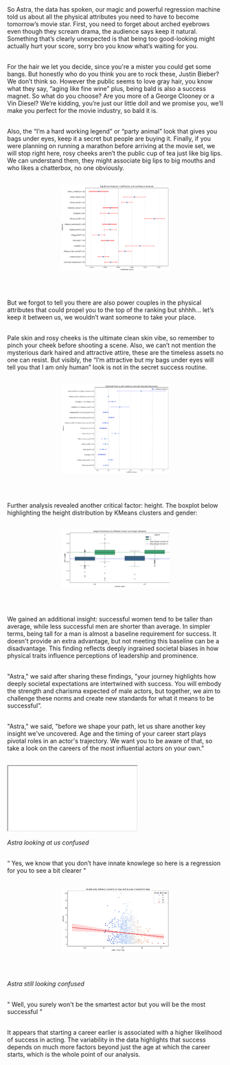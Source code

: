 <br><br>
So Astra, the data has spoken, our magic and powerful regression machine told us about all the physical attributes you need to have to become tomorrow’s movie star. First, you need to forget about arched eyebrows even though they scream drama, the audience says keep it natural. Something that’s clearly unexpected is that being too good-looking might actually hurt your score, sorry bro you know what’s waiting for you. <br><br>



For the hair we let you decide, since you're a mister you could get some bangs. But honestly who do you think you are to rock these, Justin Bieber? We don’t think so. However the public seems to love gray hair, you know what they say, “aging like fine wine” plus, being bald is also a success magnet. So what do you choose? Are you more of a George Clooney or a Vin Diesel? We’re kidding, you’re just our little doll and we promise you, we’ll make you perfect for the movie industry, so bald it is. <br><br>



Also, the “I’m a hard working legend” or “party animal” look that gives you bags under eyes, keep it a secret but people are buying it. Finally, if you were planning on running a marathon before arriving at the movie set, we will stop right here, rosy cheeks aren’t the public cup of tea just like big lips. We can understand them, they might associate big lips to big mouths and who likes a chatterbox, no one obviously. <br><br>

<div style="text-align: center;">
  <img src="assets/media/graphlylia.png" alt="graphlylia" class="physique-graphlylia">
</div>

<style>
.physique-graphlylia {
  max-width: 50%; 
  height: auto;   
}
</style>
<br><br>

But we forgot to tell you there are also power couples in the physical attributes that could propel you to the top of the ranking but shhhh… let’s keep it between us, we wouldn’t want someone to take your place.<br><br>

Pale skin and rosy cheeks is the ultimate clean skin vibe, so remember to pinch your cheek before shooting a scene. Also, we can’t not mention the mysterious dark haired and attractive attire, these are the timeless assets no one can resist. But visibly, the “I’m attractive but my bags under eyes will tell you that I am only human” look is not in the secret success routine. <br><br>

<div style="text-align: center;">
  <img src="assets/media/graphlylia2.png" alt="graphlylia2" class="physique-graphlylia2">
</div>

<style>
.physique-graphlylia2 {
  max-width: 50%; 
  height: auto;   
}
</style>
<br><br>

Further analysis revealed another critical factor: height. The boxplot below highlighting the height distribution by KMeans clusters and gender: <br><br>

<div style="text-align: center;">
  <img src="assets/media/genderandheights.png" alt="genderandheights" class="physique-genderandheights">
</div>

<style>
.physique-genderandheights {
  max-width: 50%; 
  height: auto;   
}
</style>
<br><br>

We gained an additional insight: successful women tend to be taller than average, while less successful men are shorter than average. In simpler terms, being tall for a man is almost a baseline requirement for success. It doesn't provide an extra advantage, but not meeting this baseline can be a disadvantage. This finding reflects deeply ingrained societal biases in how physical traits influence perceptions of leadership and prominence.<br><br>

"Astra," we said after sharing these findings, "your journey highlights how deeply societal expectations are intertwined with success. You will embody the strength and charisma expected of male actors, but together, we aim to challenge these norms and create new standards for what it means to be successful”. <br><br>

"Astra," we said, "before we shape your path, let us share another key insight we've uncovered. Age and the timing of your career start plays pivotal roles in an actor's trajectory. We want you to be aware of that, so take a look on the careers of the most influential actors on your own."<br><br>


<iframe src="assets/interactive/age_distribution.html" class="interactive-career"></iframe>

*Astra looking at us confused*<br><br>

“ Yes, we know that you don’t have innate knowlege so here is a regression for you to see a bit clearer "
<br><br>

<div style="text-align: center;">
  <img src="assets/media/reg_careerstart.jpg" alt="regcareerstart" class="physique-regcareerstart">
</div>

<style>
.physique-regcareerstart {
  max-width: 50%; 
  height: auto;   
}
</style>
<br><br>

*Astra still looking confused* <br><br>

" Well, you surely won't be the smartest actor but you will be the most successful " <br><br>

It appears that starting a career earlier is associated with a higher likelihood of success in acting. The variability in the data highlights that success depends on much more factors beyond just the age at which the career starts, which is the whole point of our analysis. <br><br>
